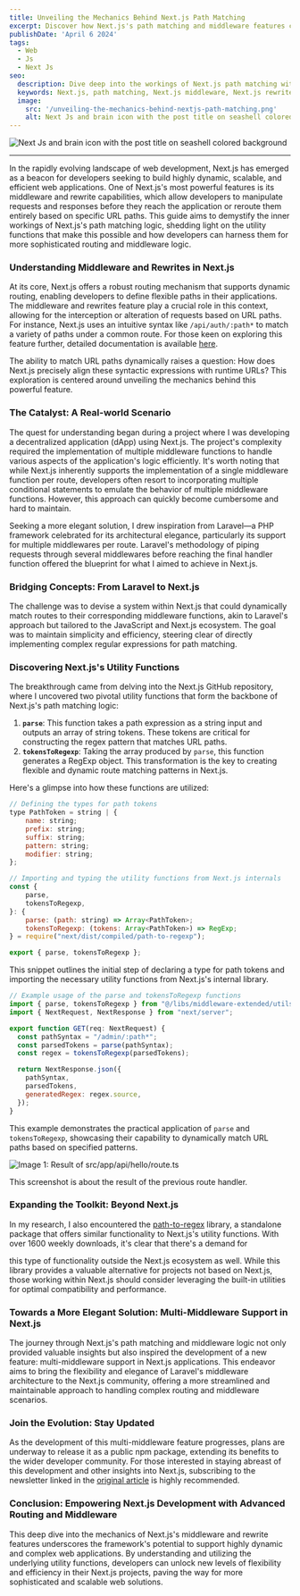 ```yaml
---
title: Unveiling the Mechanics Behind Next.js Path Matching
excerpt: Discover how Next.js's path matching and middleware features can revolutionize your web development process through dynamic routing and advanced utility functions.
publishDate: 'April 6 2024'
tags:
  - Web
  - Js
  - Next Js
seo:
  description: Dive deep into the workings of Next.js path matching with our expert guide. Discover the utility behind middleware and rewrites, and enhance your Next.js projects.
  keywords: Next.js, path matching, Next.js middleware, Next.js rewrites, web development, JavaScript, SEO
  image:
    src: '/unveiling-the-mechanics-behind-nextjs-path-matching.png'
    alt: Next Js and brain icon with the post title on seashell colored background
---
```


![Next Js and brain icon with the post title on seashell colored background](/unveiling-the-mechanics-behind-nextjs-path-matching.png)

---

In the rapidly evolving landscape of web development, Next.js has emerged as a beacon for developers seeking to build highly dynamic, scalable, and efficient web applications. One of Next.js's most powerful features is its middleware and rewrite capabilities, which allow developers to manipulate requests and responses before they reach the application or reroute them entirely based on specific URL paths. This guide aims to demystify the inner workings of Next.js's path matching logic, shedding light on the utility functions that make this possible and how developers can harness them for more sophisticated routing and middleware logic.

### Understanding Middleware and Rewrites in Next.js

At its core, Next.js offers a robust routing mechanism that supports dynamic routing, enabling developers to define flexible paths in their applications. The middleware and rewrites feature play a crucial role in this context, allowing for the interception or alteration of requests based on URL paths. For instance, Next.js uses an intuitive syntax like `/api/auth/:path*` to match a variety of paths under a common route. For those keen on exploring this feature further, detailed documentation is available [here](https://nextjs.org/docs/app/building-your-application/routing/middleware#matcher).

The ability to match URL paths dynamically raises a question: How does Next.js precisely align these syntactic expressions with runtime URLs? This exploration is centered around unveiling the mechanics behind this powerful feature.

### The Catalyst: A Real-world Scenario

The quest for understanding began during a project where I was developing a decentralized application (dApp) using Next.js. The project's complexity required the implementation of multiple middleware functions to handle various aspects of the application's logic efficiently. It's worth noting that while Next.js inherently supports the implementation of a single middleware function per route, developers often resort to incorporating multiple conditional statements to emulate the behavior of multiple middleware functions. However, this approach can quickly become cumbersome and hard to maintain.

Seeking a more elegant solution, I drew inspiration from Laravel—a PHP framework celebrated for its architectural elegance, particularly its support for multiple middlewares per route. Laravel's methodology of piping requests through several middlewares before reaching the final handler function offered the blueprint for what I aimed to achieve in Next.js.

### Bridging Concepts: From Laravel to Next.js

The challenge was to devise a system within Next.js that could dynamically match routes to their corresponding middleware functions, akin to Laravel's approach but tailored to the JavaScript and Next.js ecosystem. The goal was to maintain simplicity and efficiency, steering clear of directly implementing complex regular expressions for path matching.

### Discovering Next.js's Utility Functions

The breakthrough came from delving into the Next.js GitHub repository, where I uncovered two pivotal utility functions that form the backbone of Next.js's path matching logic:

1. **`parse`**: This function takes a path expression as a string input and outputs an array of string tokens. These tokens are critical for constructing the regex pattern that matches URL paths.
2. **`tokensToRegexp`**: Taking the array produced by `parse`, this function generates a RegExp object. This transformation is the key to creating flexible and dynamic route matching patterns in Next.js.

Here's a glimpse into how these functions are utilized:

```jsx
// Defining the types for path tokens
type PathToken = string | {
    name: string;
    prefix: string;
    suffix: string;
    pattern: string;
    modifier: string;
};

// Importing and typing the utility functions from Next.js internals
const {
	parse,
	tokensToRegexp,
}: {
	parse: (path: string) => Array<PathToken>;
	tokensToRegexp: (tokens: Array<PathToken>) => RegExp;
} = require("next/dist/compiled/path-to-regexp");

export { parse, tokensToRegexp };

```

This snippet outlines the initial step of declaring a type for path tokens and importing the necessary utility functions from Next.js's internal library.

```jsx
// Example usage of the parse and tokensToRegexp functions
import { parse, tokensToRegexp } from "@/libs/middleware-extended/utils";
import { NextRequest, NextResponse } from "next/server";

export function GET(req: NextRequest) {
  const pathSyntax = "/admin/:path*";
  const parsedTokens = parse(pathSyntax);
  const regex = tokensToRegexp(parsedTokens);

  return NextResponse.json({
    pathSyntax,
    parsedTokens,
    generatedRegex: regex.source,
  });
}
```

This example demonstrates the practical application of `parse` and `tokensToRegexp`, showcasing their capability to dynamically match URL paths based on specified patterns.

![Image 1: Result of src/app/api/hello/route.ts](/assets/unveiling-the-mechanics-behind-nextjs-path-matching/result.png)

This screenshot is about the result of the previous route handler.

### Expanding the Toolkit: Beyond Next.js

In my research, I also encountered the [path-to-regex](https://www.npmjs.com/package/path-to-regex) library, a standalone package that offers similar functionality to Next.js's utility functions. With over 1600 weekly downloads, it's clear that there's a demand for

this type of functionality outside the Next.js ecosystem as well. While this library provides a valuable alternative for projects not based on Next.js, those working within Next.js should consider leveraging the built-in utilities for optimal compatibility and performance.

### Towards a More Elegant Solution: Multi-Middleware Support in Next.js

The journey through Next.js's path matching and middleware logic not only provided valuable insights but also inspired the development of a new feature: multi-middleware support in Next.js applications. This endeavor aims to bring the flexibility and elegance of Laravel's middleware architecture to the Next.js community, offering a more streamlined and maintainable approach to handling complex routing and middleware scenarios.

### Join the Evolution: Stay Updated

As the development of this multi-middleware feature progresses, plans are underway to release it as a public npm package, extending its benefits to the wider developer community. For those interested in staying abreast of this development and other insights into Next.js, subscribing to the newsletter linked in the [original article](https://yhshanto.dev/blog/unveiling-the-mechanics-behind-nextjs-path-matching) is highly recommended.

### Conclusion: Empowering Next.js Development with Advanced Routing and Middleware

This deep dive into the mechanics of Next.js's middleware and rewrite features underscores the framework's potential to support highly dynamic and complex web applications. By understanding and utilizing the underlying utility functions, developers can unlock new levels of flexibility and efficiency in their Next.js projects, paving the way for more sophisticated and scalable web solutions.
